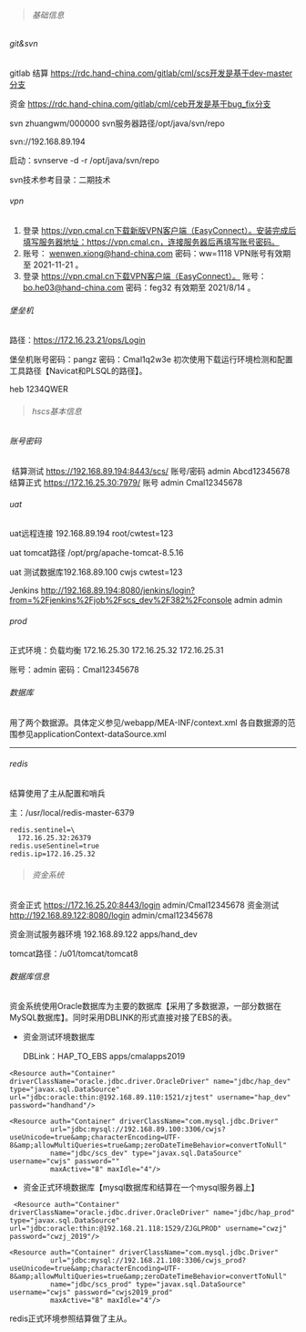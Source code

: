 > ###### 基础信息

###### git&svn

gitlab 结算  https://rdc.hand-china.com/gitlab/cml/scs开发是基于dev-master分支

资金 https://rdc.hand-china.com/gitlab/cml/ceb开发是基于bug_fix分支

svn    zhuangwm/000000 svn服务器路径/opt/java/svn/repo

svn://192.168.89.194

启动：svnserve -d -r /opt/java/svn/repo

svn技术参考目录：二期技术  

###### vpn

1. 登录 https://vpn.cmal.cn下载新版VPN客户端（EasyConnect）。安装完成后填写服务器地址：https://vpn.cmal.cn，连接服务器后再填写账号密码。
2. 账号： wenwen.xiong@hand-china.com
   密码：ww=1118
   VPN账号有效期至 2021-11-21 。
3. 登录 https://vpn.cmal.cn下载VPN客户端（EasyConnect）。
   账号：bo.he03@hand-china.com
   密码：feg32
   有效期至 2021/8/14 。

###### 堡垒机

路径：https://172.16.23.21/ops/Login

堡垒机账号密码：pangz   密码：Cmal1q2w3e  初次使用下载运行环境检测和配置工具路径【Navicat和PLSQL的路径】。

heb  1234QWER



> ###### hscs基本信息

###### 账号密码

​    结算测试 https://192.168.89.194:8443/scs/ 账号/密码 admin Abcd12345678
​           结算正式 https://172.16.25.30:7979/ 账号 admin Cmal12345678

###### uat

uat远程连接 192.168.89.194  root/cwtest=123

uat  tomcat路径  /opt/prg/apache-tomcat-8.5.16

uat 测试数据库192.168.89.100  cwjs  cwtest=123

Jenkins  http://192.168.89.194:8080/jenkins/login?from=%2Fjenkins%2Fjob%2Fscs_dev%2F382%2Fconsole   admin  admin

###### prod

正式环境：负载均衡  172.16.25.30  172.16.25.32   172.16.25.31

账号：admin  密码：Cmal12345678

###### 数据库

用了两个数据源。具体定义参见/webapp/MEA-INF/context.xml 各自数据源的范围参见applicationContext-dataSource.xml



------

###### redis

结算使用了主从配置和哨兵

主：/usr/local/redis-master-6379

```
redis.sentinel=\
  172.16.25.32:26379
redis.useSentinel=true
redis.ip=172.16.25.32
```



> ###### 资金系统

资金正式 https://172.16.25.20:8443/login admin/Cmal12345678
      资金测试 http://192.168.89.122:8080/login admin/cmal12345678

资金测试服务器环境 192.168.89.122  apps/hand_dev

tomcat路径：/u01/tomcat/tomcat8

###### 数据库信息

资金系统使用Oracle数据库为主要的数据库【采用了多数据源，一部分数据在MySQL数据库】。同时采用DBLINK的形式直接对接了EBS的表。



- 资金测试环境数据库

  DBLink：HAP_TO_EBS   apps/cmalapps2019

```
<Resource auth="Container" driverClassName="oracle.jdbc.driver.OracleDriver" name="jdbc/hap_dev" type="javax.sql.DataSource" url="jdbc:oracle:thin:@192.168.89.110:1521/zjtest" username="hap_dev" password="handhand"/>

<Resource auth="Container" driverClassName="com.mysql.jdbc.Driver"
          url="jdbc:mysql://192.168.89.100:3306/cwjs?useUnicode=true&amp;characterEncoding=UTF-8&amp;allowMultiQueries=true&amp;zeroDateTimeBehavior=convertToNull"
          name="jdbc/scs_dev" type="javax.sql.DataSource" username="cwjs" password=""
          maxActive="8" maxIdle="4"/>

```

- 资金正式环境数据库【mysql数据库和结算在一个mysql服务器上】


```
 <Resource auth="Container" driverClassName="oracle.jdbc.driver.OracleDriver" name="jdbc/hap_prod" type="javax.sql.DataSource" url="jdbc:oracle:thin:@192.168.21.118:1529/ZJGLPROD" username="cwzj" password="cwzj_2019"/>

<Resource auth="Container" driverClassName="com.mysql.jdbc.Driver"
          url="jdbc:mysql://192.168.21.108:3306/cwjs_prod?useUnicode=true&amp;characterEncoding=UTF-8&amp;allowMultiQueries=true&amp;zeroDateTimeBehavior=convertToNull"
          name="jdbc/scs_prod" type="javax.sql.DataSource" username="cwjs" password="cwjs2019_prod"
          maxActive="8" maxIdle="4"/>

```

  redis正式环境参照结算做了主从。

